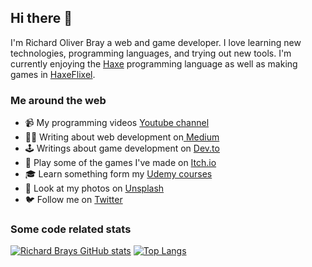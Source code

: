 ## Hi there 👋

I'm Richard Oliver Bray a web and game developer. I love learning new technologies, programming languages, and trying out new tools. I'm currently enjoying the [Haxe](https://haxe.org/) programming language as well as making games in [HaxeFlixel](https://haxeflixel.com/).

### Me around the web

- 📹 My programming videos [Youtube channel](https://www.youtube.com/c/RichardBray)
- ✍🏾 Writing about web development on[ Medium](https://medium.com/@richbray)
- 🕹 Writings about game development on [Dev.to](https://dev.to/richardbray)
- 👾 Play some of the games I've made on [Itch.io](https://hellolightbulb.itch.io/)
- 🎓 Learn something form my [Udemy courses](https://www.udemy.com/user/richard-bray/)
- 📸 Look at my photos on [Unsplash](https://unsplash.com/@hellolightbulb)
- 🐦 Follow me on [Twitter](https://twitter.com/Ceiga)

### Some code related stats

[![Richard Brays GitHub stats](https://github-readme-stats.vercel.app/api?username=RichardBray&count_private=true)](https://github.com/anuraghazra/github-readme-stats)
[![Top Langs](https://github-readme-stats.vercel.app/api/top-langs/?username=RichardBray&layout=compact&hide=css,html,scss,php)](https://github.com/anuraghazra/github-readme-stats)

